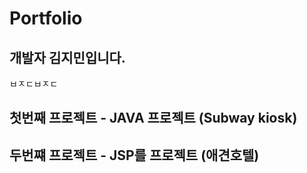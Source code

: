 # Portfolio

## 개발자 김지민입니다.
ㅂㅈㄷㅂㅈㄷ

## 첫번째 프로젝트 - JAVA 프로젝트 (Subway kiosk)

## 두번쨰 프로젝트 - JSP를 프로젝트 (애견호텔)
